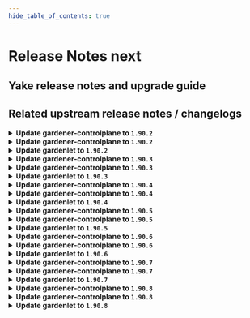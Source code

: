 ```yaml
---
hide_table_of_contents: true
---
```


# Release Notes next

## Yake release notes and upgrade guide

## Related upstream release notes / changelogs


<details>
<summary><b>Update gardener-controlplane to <code>1.90.2</code></b></summary>

# [gardener/gardener]

## 🐛 Bug Fixes

- `[USER]` An issue has been fixed which caused `Shoot` reconciliation to get stuck because the API discovery used to generate the read-only `ClusterRole` for `shoots/viewerkubeconfig` subresource failed. by @rfranzke [#9361]

## Docker Images
- admission-controller: `europe-docker.pkg.dev/gardener-project/releases/gardener/admission-controller:v1.90.2`
- apiserver: `europe-docker.pkg.dev/gardener-project/releases/gardener/apiserver:v1.90.2`
- controller-manager: `europe-docker.pkg.dev/gardener-project/releases/gardener/controller-manager:v1.90.2`
- gardenlet: `europe-docker.pkg.dev/gardener-project/releases/gardener/gardenlet:v1.90.2`
- node-agent: `europe-docker.pkg.dev/gardener-project/releases/gardener/node-agent:v1.90.2`
- operator: `europe-docker.pkg.dev/gardener-project/releases/gardener/operator:v1.90.2`
- resource-manager: `europe-docker.pkg.dev/gardener-project/releases/gardener/resource-manager:v1.90.2`
- scheduler: `europe-docker.pkg.dev/gardener-project/releases/gardener/scheduler:v1.90.2`


</details>

<details>
<summary><b>Update gardener-controlplane to <code>1.90.2</code></b></summary>

# [gardener/gardener]

## 🐛 Bug Fixes

- `[USER]` An issue has been fixed which caused `Shoot` reconciliation to get stuck because the API discovery used to generate the read-only `ClusterRole` for `shoots/viewerkubeconfig` subresource failed. by @rfranzke [#9361]

## Docker Images
- admission-controller: `europe-docker.pkg.dev/gardener-project/releases/gardener/admission-controller:v1.90.2`
- apiserver: `europe-docker.pkg.dev/gardener-project/releases/gardener/apiserver:v1.90.2`
- controller-manager: `europe-docker.pkg.dev/gardener-project/releases/gardener/controller-manager:v1.90.2`
- gardenlet: `europe-docker.pkg.dev/gardener-project/releases/gardener/gardenlet:v1.90.2`
- node-agent: `europe-docker.pkg.dev/gardener-project/releases/gardener/node-agent:v1.90.2`
- operator: `europe-docker.pkg.dev/gardener-project/releases/gardener/operator:v1.90.2`
- resource-manager: `europe-docker.pkg.dev/gardener-project/releases/gardener/resource-manager:v1.90.2`
- scheduler: `europe-docker.pkg.dev/gardener-project/releases/gardener/scheduler:v1.90.2`


</details>

<details>
<summary><b>Update gardenlet to <code>1.90.2</code></b></summary>

# [gardener/gardener]

## 🐛 Bug Fixes

- `[USER]` An issue has been fixed which caused `Shoot` reconciliation to get stuck because the API discovery used to generate the read-only `ClusterRole` for `shoots/viewerkubeconfig` subresource failed. by @rfranzke [#9361]

## Docker Images
- admission-controller: `europe-docker.pkg.dev/gardener-project/releases/gardener/admission-controller:v1.90.2`
- apiserver: `europe-docker.pkg.dev/gardener-project/releases/gardener/apiserver:v1.90.2`
- controller-manager: `europe-docker.pkg.dev/gardener-project/releases/gardener/controller-manager:v1.90.2`
- gardenlet: `europe-docker.pkg.dev/gardener-project/releases/gardener/gardenlet:v1.90.2`
- node-agent: `europe-docker.pkg.dev/gardener-project/releases/gardener/node-agent:v1.90.2`
- operator: `europe-docker.pkg.dev/gardener-project/releases/gardener/operator:v1.90.2`
- resource-manager: `europe-docker.pkg.dev/gardener-project/releases/gardener/resource-manager:v1.90.2`
- scheduler: `europe-docker.pkg.dev/gardener-project/releases/gardener/scheduler:v1.90.2`


</details>

<details>
<summary><b>Update gardener-controlplane to <code>1.90.3</code></b></summary>

The release-notes for component **github.com/gardener/gardener** in version **v1.90.3** exceeded the maximum length of 25000 characters allowed by GitHub for release-bodies.
They have been uploaded as release-asset and can be found at https://github.com/gardener/gardener/releases/download/v1.90.3/release_notes.md.

</details>

<details>
<summary><b>Update gardener-controlplane to <code>1.90.3</code></b></summary>

The release-notes for component **github.com/gardener/gardener** in version **v1.90.3** exceeded the maximum length of 25000 characters allowed by GitHub for release-bodies.
They have been uploaded as release-asset and can be found at https://github.com/gardener/gardener/releases/download/v1.90.3/release_notes.md.

</details>

<details>
<summary><b>Update gardenlet to <code>1.90.3</code></b></summary>

The release-notes for component **github.com/gardener/gardener** in version **v1.90.3** exceeded the maximum length of 25000 characters allowed by GitHub for release-bodies.
They have been uploaded as release-asset and can be found at https://github.com/gardener/gardener/releases/download/v1.90.3/release_notes.md.

</details>

<details>
<summary><b>Update gardener-controlplane to <code>1.90.4</code></b></summary>

# [gardener/gardener]

## 🐛 Bug Fixes

- `[OPERATOR]` A configuration issue of the prometheus-operator managed alertmanager instances is fixed. by @istvanballok [#9420]
- `[OPERATOR]` A bug has been fixed which prevented pods from starting on clusters of at least `1.28` if they were using old `PersistentVolume`s created with the deprecated `failure-domain.beta.kubernetes.io/{zone,region}` labels. by @rfranzke [#9413]

## Docker Images
- admission-controller: `europe-docker.pkg.dev/gardener-project/releases/gardener/admission-controller:v1.90.4`
- apiserver: `europe-docker.pkg.dev/gardener-project/releases/gardener/apiserver:v1.90.4`
- controller-manager: `europe-docker.pkg.dev/gardener-project/releases/gardener/controller-manager:v1.90.4`
- gardenlet: `europe-docker.pkg.dev/gardener-project/releases/gardener/gardenlet:v1.90.4`
- node-agent: `europe-docker.pkg.dev/gardener-project/releases/gardener/node-agent:v1.90.4`
- operator: `europe-docker.pkg.dev/gardener-project/releases/gardener/operator:v1.90.4`
- resource-manager: `europe-docker.pkg.dev/gardener-project/releases/gardener/resource-manager:v1.90.4`
- scheduler: `europe-docker.pkg.dev/gardener-project/releases/gardener/scheduler:v1.90.4`


</details>

<details>
<summary><b>Update gardener-controlplane to <code>1.90.4</code></b></summary>

# [gardener/gardener]

## 🐛 Bug Fixes

- `[OPERATOR]` A configuration issue of the prometheus-operator managed alertmanager instances is fixed. by @istvanballok [#9420]
- `[OPERATOR]` A bug has been fixed which prevented pods from starting on clusters of at least `1.28` if they were using old `PersistentVolume`s created with the deprecated `failure-domain.beta.kubernetes.io/{zone,region}` labels. by @rfranzke [#9413]

## Docker Images
- admission-controller: `europe-docker.pkg.dev/gardener-project/releases/gardener/admission-controller:v1.90.4`
- apiserver: `europe-docker.pkg.dev/gardener-project/releases/gardener/apiserver:v1.90.4`
- controller-manager: `europe-docker.pkg.dev/gardener-project/releases/gardener/controller-manager:v1.90.4`
- gardenlet: `europe-docker.pkg.dev/gardener-project/releases/gardener/gardenlet:v1.90.4`
- node-agent: `europe-docker.pkg.dev/gardener-project/releases/gardener/node-agent:v1.90.4`
- operator: `europe-docker.pkg.dev/gardener-project/releases/gardener/operator:v1.90.4`
- resource-manager: `europe-docker.pkg.dev/gardener-project/releases/gardener/resource-manager:v1.90.4`
- scheduler: `europe-docker.pkg.dev/gardener-project/releases/gardener/scheduler:v1.90.4`


</details>

<details>
<summary><b>Update gardenlet to <code>1.90.4</code></b></summary>

# [gardener/gardener]

## 🐛 Bug Fixes

- `[OPERATOR]` A configuration issue of the prometheus-operator managed alertmanager instances is fixed. by @istvanballok [#9420]
- `[OPERATOR]` A bug has been fixed which prevented pods from starting on clusters of at least `1.28` if they were using old `PersistentVolume`s created with the deprecated `failure-domain.beta.kubernetes.io/{zone,region}` labels. by @rfranzke [#9413]

## Docker Images
- admission-controller: `europe-docker.pkg.dev/gardener-project/releases/gardener/admission-controller:v1.90.4`
- apiserver: `europe-docker.pkg.dev/gardener-project/releases/gardener/apiserver:v1.90.4`
- controller-manager: `europe-docker.pkg.dev/gardener-project/releases/gardener/controller-manager:v1.90.4`
- gardenlet: `europe-docker.pkg.dev/gardener-project/releases/gardener/gardenlet:v1.90.4`
- node-agent: `europe-docker.pkg.dev/gardener-project/releases/gardener/node-agent:v1.90.4`
- operator: `europe-docker.pkg.dev/gardener-project/releases/gardener/operator:v1.90.4`
- resource-manager: `europe-docker.pkg.dev/gardener-project/releases/gardener/resource-manager:v1.90.4`
- scheduler: `europe-docker.pkg.dev/gardener-project/releases/gardener/scheduler:v1.90.4`


</details>

<details>
<summary><b>Update gardener-controlplane to <code>1.90.5</code></b></summary>

# [gardener/dependency-watchdog]

## 🏃 Others

- `[OPERATOR]` `dependency-watchdog-prober` now skips `Lease`s in the `kube-node-lease` namespace in case the corresponding `Node` does not exist (anymore). by @rfranzke [gardener/dependency-watchdog#108]

## Docker Images
- admission-controller: `europe-docker.pkg.dev/gardener-project/releases/gardener/admission-controller:v1.90.5`
- apiserver: `europe-docker.pkg.dev/gardener-project/releases/gardener/apiserver:v1.90.5`
- controller-manager: `europe-docker.pkg.dev/gardener-project/releases/gardener/controller-manager:v1.90.5`
- gardenlet: `europe-docker.pkg.dev/gardener-project/releases/gardener/gardenlet:v1.90.5`
- node-agent: `europe-docker.pkg.dev/gardener-project/releases/gardener/node-agent:v1.90.5`
- operator: `europe-docker.pkg.dev/gardener-project/releases/gardener/operator:v1.90.5`
- resource-manager: `europe-docker.pkg.dev/gardener-project/releases/gardener/resource-manager:v1.90.5`
- scheduler: `europe-docker.pkg.dev/gardener-project/releases/gardener/scheduler:v1.90.5`


</details>

<details>
<summary><b>Update gardener-controlplane to <code>1.90.5</code></b></summary>

# [gardener/dependency-watchdog]

## 🏃 Others

- `[OPERATOR]` `dependency-watchdog-prober` now skips `Lease`s in the `kube-node-lease` namespace in case the corresponding `Node` does not exist (anymore). by @rfranzke [gardener/dependency-watchdog#108]

## Docker Images
- admission-controller: `europe-docker.pkg.dev/gardener-project/releases/gardener/admission-controller:v1.90.5`
- apiserver: `europe-docker.pkg.dev/gardener-project/releases/gardener/apiserver:v1.90.5`
- controller-manager: `europe-docker.pkg.dev/gardener-project/releases/gardener/controller-manager:v1.90.5`
- gardenlet: `europe-docker.pkg.dev/gardener-project/releases/gardener/gardenlet:v1.90.5`
- node-agent: `europe-docker.pkg.dev/gardener-project/releases/gardener/node-agent:v1.90.5`
- operator: `europe-docker.pkg.dev/gardener-project/releases/gardener/operator:v1.90.5`
- resource-manager: `europe-docker.pkg.dev/gardener-project/releases/gardener/resource-manager:v1.90.5`
- scheduler: `europe-docker.pkg.dev/gardener-project/releases/gardener/scheduler:v1.90.5`


</details>

<details>
<summary><b>Update gardenlet to <code>1.90.5</code></b></summary>

# [gardener/dependency-watchdog]

## 🏃 Others

- `[OPERATOR]` `dependency-watchdog-prober` now skips `Lease`s in the `kube-node-lease` namespace in case the corresponding `Node` does not exist (anymore). by @rfranzke [gardener/dependency-watchdog#108]

## Docker Images
- admission-controller: `europe-docker.pkg.dev/gardener-project/releases/gardener/admission-controller:v1.90.5`
- apiserver: `europe-docker.pkg.dev/gardener-project/releases/gardener/apiserver:v1.90.5`
- controller-manager: `europe-docker.pkg.dev/gardener-project/releases/gardener/controller-manager:v1.90.5`
- gardenlet: `europe-docker.pkg.dev/gardener-project/releases/gardener/gardenlet:v1.90.5`
- node-agent: `europe-docker.pkg.dev/gardener-project/releases/gardener/node-agent:v1.90.5`
- operator: `europe-docker.pkg.dev/gardener-project/releases/gardener/operator:v1.90.5`
- resource-manager: `europe-docker.pkg.dev/gardener-project/releases/gardener/resource-manager:v1.90.5`
- scheduler: `europe-docker.pkg.dev/gardener-project/releases/gardener/scheduler:v1.90.5`


</details>

<details>
<summary><b>Update gardener-controlplane to <code>1.90.6</code></b></summary>

# [gardener/gardener]

## 🐛 Bug Fixes

- `[OPERATOR]` Fix bug where dependency watchdog is missing permissions to read nodes in the shoot clusters. by @vpnachev [#9502]

## Docker Images
- admission-controller: `europe-docker.pkg.dev/gardener-project/releases/gardener/admission-controller:v1.90.6`
- apiserver: `europe-docker.pkg.dev/gardener-project/releases/gardener/apiserver:v1.90.6`
- controller-manager: `europe-docker.pkg.dev/gardener-project/releases/gardener/controller-manager:v1.90.6`
- gardenlet: `europe-docker.pkg.dev/gardener-project/releases/gardener/gardenlet:v1.90.6`
- node-agent: `europe-docker.pkg.dev/gardener-project/releases/gardener/node-agent:v1.90.6`
- operator: `europe-docker.pkg.dev/gardener-project/releases/gardener/operator:v1.90.6`
- resource-manager: `europe-docker.pkg.dev/gardener-project/releases/gardener/resource-manager:v1.90.6`
- scheduler: `europe-docker.pkg.dev/gardener-project/releases/gardener/scheduler:v1.90.6`


</details>

<details>
<summary><b>Update gardener-controlplane to <code>1.90.6</code></b></summary>

# [gardener/gardener]

## 🐛 Bug Fixes

- `[OPERATOR]` Fix bug where dependency watchdog is missing permissions to read nodes in the shoot clusters. by @vpnachev [#9502]

## Docker Images
- admission-controller: `europe-docker.pkg.dev/gardener-project/releases/gardener/admission-controller:v1.90.6`
- apiserver: `europe-docker.pkg.dev/gardener-project/releases/gardener/apiserver:v1.90.6`
- controller-manager: `europe-docker.pkg.dev/gardener-project/releases/gardener/controller-manager:v1.90.6`
- gardenlet: `europe-docker.pkg.dev/gardener-project/releases/gardener/gardenlet:v1.90.6`
- node-agent: `europe-docker.pkg.dev/gardener-project/releases/gardener/node-agent:v1.90.6`
- operator: `europe-docker.pkg.dev/gardener-project/releases/gardener/operator:v1.90.6`
- resource-manager: `europe-docker.pkg.dev/gardener-project/releases/gardener/resource-manager:v1.90.6`
- scheduler: `europe-docker.pkg.dev/gardener-project/releases/gardener/scheduler:v1.90.6`


</details>

<details>
<summary><b>Update gardenlet to <code>1.90.6</code></b></summary>

# [gardener/gardener]

## 🐛 Bug Fixes

- `[OPERATOR]` Fix bug where dependency watchdog is missing permissions to read nodes in the shoot clusters. by @vpnachev [#9502]

## Docker Images
- admission-controller: `europe-docker.pkg.dev/gardener-project/releases/gardener/admission-controller:v1.90.6`
- apiserver: `europe-docker.pkg.dev/gardener-project/releases/gardener/apiserver:v1.90.6`
- controller-manager: `europe-docker.pkg.dev/gardener-project/releases/gardener/controller-manager:v1.90.6`
- gardenlet: `europe-docker.pkg.dev/gardener-project/releases/gardener/gardenlet:v1.90.6`
- node-agent: `europe-docker.pkg.dev/gardener-project/releases/gardener/node-agent:v1.90.6`
- operator: `europe-docker.pkg.dev/gardener-project/releases/gardener/operator:v1.90.6`
- resource-manager: `europe-docker.pkg.dev/gardener-project/releases/gardener/resource-manager:v1.90.6`
- scheduler: `europe-docker.pkg.dev/gardener-project/releases/gardener/scheduler:v1.90.6`


</details>

<details>
<summary><b>Update gardener-controlplane to <code>1.90.7</code></b></summary>

# [gardener/gardener]

## 🐛 Bug Fixes

- `[OPERATOR]` A bug has been fixed which caused `PersistentVolume`s without `.spec.nodeAffinity` to become unusable in case they still had the old, deprecated topology labels. by @rfranzke [#9540]

## Docker Images
- admission-controller: `europe-docker.pkg.dev/gardener-project/releases/gardener/admission-controller:v1.90.7`
- apiserver: `europe-docker.pkg.dev/gardener-project/releases/gardener/apiserver:v1.90.7`
- controller-manager: `europe-docker.pkg.dev/gardener-project/releases/gardener/controller-manager:v1.90.7`
- gardenlet: `europe-docker.pkg.dev/gardener-project/releases/gardener/gardenlet:v1.90.7`
- node-agent: `europe-docker.pkg.dev/gardener-project/releases/gardener/node-agent:v1.90.7`
- operator: `europe-docker.pkg.dev/gardener-project/releases/gardener/operator:v1.90.7`
- resource-manager: `europe-docker.pkg.dev/gardener-project/releases/gardener/resource-manager:v1.90.7`
- scheduler: `europe-docker.pkg.dev/gardener-project/releases/gardener/scheduler:v1.90.7`


</details>

<details>
<summary><b>Update gardener-controlplane to <code>1.90.7</code></b></summary>

# [gardener/gardener]

## 🐛 Bug Fixes

- `[OPERATOR]` A bug has been fixed which caused `PersistentVolume`s without `.spec.nodeAffinity` to become unusable in case they still had the old, deprecated topology labels. by @rfranzke [#9540]

## Docker Images
- admission-controller: `europe-docker.pkg.dev/gardener-project/releases/gardener/admission-controller:v1.90.7`
- apiserver: `europe-docker.pkg.dev/gardener-project/releases/gardener/apiserver:v1.90.7`
- controller-manager: `europe-docker.pkg.dev/gardener-project/releases/gardener/controller-manager:v1.90.7`
- gardenlet: `europe-docker.pkg.dev/gardener-project/releases/gardener/gardenlet:v1.90.7`
- node-agent: `europe-docker.pkg.dev/gardener-project/releases/gardener/node-agent:v1.90.7`
- operator: `europe-docker.pkg.dev/gardener-project/releases/gardener/operator:v1.90.7`
- resource-manager: `europe-docker.pkg.dev/gardener-project/releases/gardener/resource-manager:v1.90.7`
- scheduler: `europe-docker.pkg.dev/gardener-project/releases/gardener/scheduler:v1.90.7`


</details>

<details>
<summary><b>Update gardenlet to <code>1.90.7</code></b></summary>

# [gardener/gardener]

## 🐛 Bug Fixes

- `[OPERATOR]` A bug has been fixed which caused `PersistentVolume`s without `.spec.nodeAffinity` to become unusable in case they still had the old, deprecated topology labels. by @rfranzke [#9540]

## Docker Images
- admission-controller: `europe-docker.pkg.dev/gardener-project/releases/gardener/admission-controller:v1.90.7`
- apiserver: `europe-docker.pkg.dev/gardener-project/releases/gardener/apiserver:v1.90.7`
- controller-manager: `europe-docker.pkg.dev/gardener-project/releases/gardener/controller-manager:v1.90.7`
- gardenlet: `europe-docker.pkg.dev/gardener-project/releases/gardener/gardenlet:v1.90.7`
- node-agent: `europe-docker.pkg.dev/gardener-project/releases/gardener/node-agent:v1.90.7`
- operator: `europe-docker.pkg.dev/gardener-project/releases/gardener/operator:v1.90.7`
- resource-manager: `europe-docker.pkg.dev/gardener-project/releases/gardener/resource-manager:v1.90.7`
- scheduler: `europe-docker.pkg.dev/gardener-project/releases/gardener/scheduler:v1.90.7`


</details>

<details>
<summary><b>Update gardener-controlplane to <code>1.90.8</code></b></summary>

# [gardener/gardener]

## 🐛 Bug Fixes

- `[OPERATOR]` A bug in `gardener-node-agent` which prevented copying files between different block devices has been fixed. by @oliver-goetz [#9618]
- `[USER]` A bug which mounted the kubelet data volume to `/var/lib` instead of `/var/lib/kubelet` when `kubeletDataVolumeName` was set has been fixed. by @oliver-goetz [#9618]

## Docker Images
- admission-controller: `europe-docker.pkg.dev/gardener-project/releases/gardener/admission-controller:v1.90.8`
- apiserver: `europe-docker.pkg.dev/gardener-project/releases/gardener/apiserver:v1.90.8`
- controller-manager: `europe-docker.pkg.dev/gardener-project/releases/gardener/controller-manager:v1.90.8`
- gardenlet: `europe-docker.pkg.dev/gardener-project/releases/gardener/gardenlet:v1.90.8`
- node-agent: `europe-docker.pkg.dev/gardener-project/releases/gardener/node-agent:v1.90.8`
- operator: `europe-docker.pkg.dev/gardener-project/releases/gardener/operator:v1.90.8`
- resource-manager: `europe-docker.pkg.dev/gardener-project/releases/gardener/resource-manager:v1.90.8`
- scheduler: `europe-docker.pkg.dev/gardener-project/releases/gardener/scheduler:v1.90.8`


</details>

<details>
<summary><b>Update gardener-controlplane to <code>1.90.8</code></b></summary>

# [gardener/gardener]

## 🐛 Bug Fixes

- `[OPERATOR]` A bug in `gardener-node-agent` which prevented copying files between different block devices has been fixed. by @oliver-goetz [#9618]
- `[USER]` A bug which mounted the kubelet data volume to `/var/lib` instead of `/var/lib/kubelet` when `kubeletDataVolumeName` was set has been fixed. by @oliver-goetz [#9618]

## Docker Images
- admission-controller: `europe-docker.pkg.dev/gardener-project/releases/gardener/admission-controller:v1.90.8`
- apiserver: `europe-docker.pkg.dev/gardener-project/releases/gardener/apiserver:v1.90.8`
- controller-manager: `europe-docker.pkg.dev/gardener-project/releases/gardener/controller-manager:v1.90.8`
- gardenlet: `europe-docker.pkg.dev/gardener-project/releases/gardener/gardenlet:v1.90.8`
- node-agent: `europe-docker.pkg.dev/gardener-project/releases/gardener/node-agent:v1.90.8`
- operator: `europe-docker.pkg.dev/gardener-project/releases/gardener/operator:v1.90.8`
- resource-manager: `europe-docker.pkg.dev/gardener-project/releases/gardener/resource-manager:v1.90.8`
- scheduler: `europe-docker.pkg.dev/gardener-project/releases/gardener/scheduler:v1.90.8`


</details>

<details>
<summary><b>Update gardenlet to <code>1.90.8</code></b></summary>

# [gardener/gardener]

## 🐛 Bug Fixes

- `[OPERATOR]` A bug in `gardener-node-agent` which prevented copying files between different block devices has been fixed. by @oliver-goetz [#9618]
- `[USER]` A bug which mounted the kubelet data volume to `/var/lib` instead of `/var/lib/kubelet` when `kubeletDataVolumeName` was set has been fixed. by @oliver-goetz [#9618]

## Docker Images
- admission-controller: `europe-docker.pkg.dev/gardener-project/releases/gardener/admission-controller:v1.90.8`
- apiserver: `europe-docker.pkg.dev/gardener-project/releases/gardener/apiserver:v1.90.8`
- controller-manager: `europe-docker.pkg.dev/gardener-project/releases/gardener/controller-manager:v1.90.8`
- gardenlet: `europe-docker.pkg.dev/gardener-project/releases/gardener/gardenlet:v1.90.8`
- node-agent: `europe-docker.pkg.dev/gardener-project/releases/gardener/node-agent:v1.90.8`
- operator: `europe-docker.pkg.dev/gardener-project/releases/gardener/operator:v1.90.8`
- resource-manager: `europe-docker.pkg.dev/gardener-project/releases/gardener/resource-manager:v1.90.8`
- scheduler: `europe-docker.pkg.dev/gardener-project/releases/gardener/scheduler:v1.90.8`


</details>
